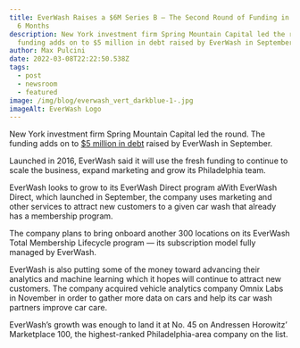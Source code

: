 ```yaml
---
title: EverWash Raises a $6M Series B — The Second Round of Funding in the Last
  6 Months
description: New York investment firm Spring Mountain Capital led the round. The
  funding adds on to $5 million in debt raised by EverWash in September.
author: Max Pulcini
date: 2022-03-08T22:22:50.538Z
tags:
  - post
  - newsroom
  - featured
image: /img/blog/everwash_vert_darkblue-1-.jpg
imageAlt: EverWash Logo
---
```

New York investment firm Spring Mountain Capital led the round. The funding adds on to [$5 million in debt](https://www.bizjournals.com/philadelphia/news/2021/09/24/car-wash-membership-startup-everwash-snags-5m-inv.html) raised by EverWash in September.

Launched in 2016, EverWash said it will use the fresh funding to continue to scale the business, expand marketing and grow its Philadelphia team.

EverWash looks to grow to its EverWash Direct program aWith EverWash Direct, which launched in September, the company uses marketing and other services to attract new customers to a given car wash that already has a membership program.

The company plans to bring onboard another 300 locations on its EverWash Total Membership Lifecycle program — its subscription model fully managed by EverWash.

EverWash is also putting some of the money toward advancing their analytics and machine learning which it hopes will continue to attract new customers. The company acquired vehicle analytics company Omnix Labs in November in order to gather more data on cars and help its car wash partners improve car care.

EverWash’s growth was enough to land it at No. 45 on Andressen Horowitz’ Marketplace 100, the highest-ranked Philadelphia-area company on the list.